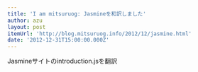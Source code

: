 ```yaml
---
title: 'I am mitsuruog: Jasmineを和訳しました'
author: azu
layout: post
itemUrl: 'http://blog.mitsuruog.info/2012/12/jasmine.html'
date: '2012-12-31T15:00:00.000Z'
---
```

Jasmineサイトのintroduction.jsを翻訳
